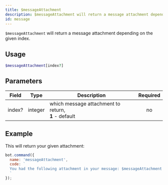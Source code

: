 ```yaml
---
title: $messageAttachment 
description: $messageAttachment will return a message attachment depending on the given index.
id: message
---
```


`$messageAttachment` will return a message attachment depending on the given index.

## Usage

```php
$messageAttachment[index?]
```

## Parameters 


| Field  | Type    | Description                                              | Required |
| ------ | ------- | -------------------------------------------------------- | :------: |
| index? | integer | which message attachment to return, <br> **1** - default |    no    |


## Example

This will return your given attachment:

```javascript
bot.command({
  name: 'messageAttachment',
  code: `
  You had the following attachment in your message: $messageAttachment
  `
});
```

